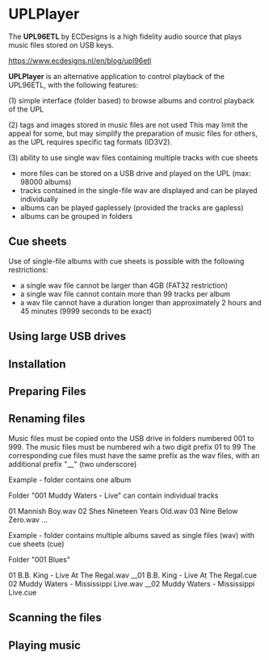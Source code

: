 # UPLPlayer


The **UPL96ETL** by ECDesigns is a high fidelity audio source that plays music files stored on USB keys.

https://www.ecdesigns.nl/en/blog/upl96etl

**UPLPlayer** is an alternative application to control playback of the UPL96ETL, with the following features:


(1) simple interface (folder based) to browse albums and control playback of the UPL

(2) tags and images stored in music files are not used
This may limit the appeal for some, but may simplify the preparation of music files for others, as the UPL requires specific tag formats (ID3V2). 

(3) ability to use single wav files containing multiple tracks with cue sheets
- more files can be stored on a USB drive and played on the UPL (max: 98000 albums)
- tracks contained in the single-file wav are displayed and can be played individually
- albums can be played gaplessely (provided the tracks are gapless)
- albums can be grouped in folders 

## Cue sheets

Use of single-file albums with cue sheets is possible with the following restrictions:

- a single wav file cannot be larger than 4GB (FAT32 restriction)
- a single wav file cannot contain more than 99 tracks per album
- a wav file cannot have a duration longer than approximately 2 hours and 45 minutes (9999 seconds to be exact)

## Using large USB drives

## Installation

## Preparing Files

## Renaming files

Music files must be copied onto the USB drive in folders numbered 001 to 999.
The music files must be numbered wih a two digit prefix 01 to 99
The corresponding cue files must have the same prefix as the wav files, with an additional prefix "__" (two underscore)


Example - folder contains one album 

Folder "001 Muddy Waters - Live" can contain individual tracks

01 Mannish Boy.wav
02 Shes Nineteen Years Old.wav
03 Nine Below Zero.wav
...

Example - folder contains multiple albums saved as single files (wav) with cue sheets (cue)

Folder "001 Blues"

01 B.B. King - Live At The Regal.wav
__01 B.B. King - Live At The Regal.cue
02 Muddy Waters - Mississippi Live.wav
__02 Muddy Waters - Mississippi Live.cue


## Scanning the files

## Playing music
